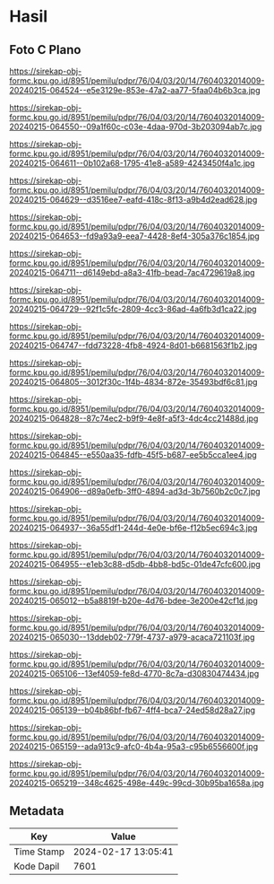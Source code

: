 # Hasil

## Foto C Plano

https://sirekap-obj-formc.kpu.go.id/8951/pemilu/pdpr/76/04/03/20/14/7604032014009-20240215-064524--e5e3129e-853e-47a2-aa77-5faa04b6b3ca.jpg

https://sirekap-obj-formc.kpu.go.id/8951/pemilu/pdpr/76/04/03/20/14/7604032014009-20240215-064550--09a1f60c-c03e-4daa-970d-3b203094ab7c.jpg

https://sirekap-obj-formc.kpu.go.id/8951/pemilu/pdpr/76/04/03/20/14/7604032014009-20240215-064611--0b102a68-1795-41e8-a589-4243450f4a1c.jpg

https://sirekap-obj-formc.kpu.go.id/8951/pemilu/pdpr/76/04/03/20/14/7604032014009-20240215-064629--d3516ee7-eafd-418c-8f13-a9b4d2ead628.jpg

https://sirekap-obj-formc.kpu.go.id/8951/pemilu/pdpr/76/04/03/20/14/7604032014009-20240215-064653--fd9a93a9-eea7-4428-8ef4-305a376c1854.jpg

https://sirekap-obj-formc.kpu.go.id/8951/pemilu/pdpr/76/04/03/20/14/7604032014009-20240215-064711--d6149ebd-a8a3-41fb-bead-7ac4729619a8.jpg

https://sirekap-obj-formc.kpu.go.id/8951/pemilu/pdpr/76/04/03/20/14/7604032014009-20240215-064729--92f1c5fc-2809-4cc3-86ad-4a6fb3d1ca22.jpg

https://sirekap-obj-formc.kpu.go.id/8951/pemilu/pdpr/76/04/03/20/14/7604032014009-20240215-064747--fdd73228-4fb8-4924-8d01-b6681563f1b2.jpg

https://sirekap-obj-formc.kpu.go.id/8951/pemilu/pdpr/76/04/03/20/14/7604032014009-20240215-064805--3012f30c-1f4b-4834-872e-35493bdf6c81.jpg

https://sirekap-obj-formc.kpu.go.id/8951/pemilu/pdpr/76/04/03/20/14/7604032014009-20240215-064828--87c74ec2-b9f9-4e8f-a5f3-4dc4cc21488d.jpg

https://sirekap-obj-formc.kpu.go.id/8951/pemilu/pdpr/76/04/03/20/14/7604032014009-20240215-064845--e550aa35-fdfb-45f5-b687-ee5b5cca1ee4.jpg

https://sirekap-obj-formc.kpu.go.id/8951/pemilu/pdpr/76/04/03/20/14/7604032014009-20240215-064906--d89a0efb-3ff0-4894-ad3d-3b7560b2c0c7.jpg

https://sirekap-obj-formc.kpu.go.id/8951/pemilu/pdpr/76/04/03/20/14/7604032014009-20240215-064937--36a55df1-244d-4e0e-bf6e-f12b5ec694c3.jpg

https://sirekap-obj-formc.kpu.go.id/8951/pemilu/pdpr/76/04/03/20/14/7604032014009-20240215-064955--e1eb3c88-d5db-4bb8-bd5c-01de47cfc600.jpg

https://sirekap-obj-formc.kpu.go.id/8951/pemilu/pdpr/76/04/03/20/14/7604032014009-20240215-065012--b5a8819f-b20e-4d76-bdee-3e200e42cf1d.jpg

https://sirekap-obj-formc.kpu.go.id/8951/pemilu/pdpr/76/04/03/20/14/7604032014009-20240215-065030--13ddeb02-779f-4737-a979-acaca721103f.jpg

https://sirekap-obj-formc.kpu.go.id/8951/pemilu/pdpr/76/04/03/20/14/7604032014009-20240215-065106--13ef4059-fe8d-4770-8c7a-d30830474434.jpg

https://sirekap-obj-formc.kpu.go.id/8951/pemilu/pdpr/76/04/03/20/14/7604032014009-20240215-065139--b04b86bf-fb67-4ff4-bca7-24ed58d28a27.jpg

https://sirekap-obj-formc.kpu.go.id/8951/pemilu/pdpr/76/04/03/20/14/7604032014009-20240215-065159--ada913c9-afc0-4b4a-95a3-c95b6556600f.jpg

https://sirekap-obj-formc.kpu.go.id/8951/pemilu/pdpr/76/04/03/20/14/7604032014009-20240215-065219--348c4625-498e-449c-99cd-30b95ba1658a.jpg


## Metadata

| Key        | Value               |
| ---------- | ------------------- |
| Time Stamp | 2024-02-17 13:05:41 |
| Kode Dapil | 7601                |



